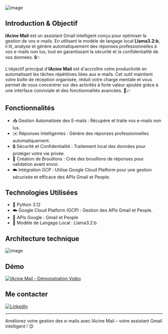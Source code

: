 ![image](https://github.com/user-attachments/assets/8a59cee9-495e-490d-afc5-1e0046cd3790)


## Introduction & Objectif

**IAcine Mail** est un assistant Gmail intelligent conçu pour optimiser la gestion de vos e-mails. En utilisant le modèle de langage local **Llama3.2:b**, il lit, analyse et génère automatiquement des réponses professionnelles à vos e-mails non lus, tout en garantissant la sécurité et la confidentialité de vos données. 🔒✨

L'objectif principal d'**IAcine Mail** est d'accroître votre productivité en automatisant les tâches répétitives liées aux e-mails. Cet outil maintient votre boîte de réception organisée, réduit votre charge mentale et vous permet de vous concentrer sur des activités à forte valeur ajoutée grâce à une interface conviviale et des fonctionnalités avancées. 🚀📈


## Fonctionnalités

- 📥 Gestion Automatisée des E-mails : Récupère et traite vos e-mails non lus.
- ✉️ Réponses Intelligentes : Génère des réponses professionnelles automatiquement.
- 🔒 Sécurité et Confidentialité : Traitement local des données pour protéger votre vie privée.
- 📝 Création de Brouillons : Crée des brouillons de réponses pour validation avant envoi.
- ☁️ Intégration GCP : Utilise Google Cloud Platform pour une gestion sécurisée et efficace des APIs Gmail et People.

## Technologies Utilisées

- 🐍 Python 3.12
- ☁️ Google Cloud Platform (GCP) : Gestion des APIs Gmail et People.
- 🔗 APIs Google : Gmail et People
- 🧠 Modèle de Langage Local : Llama3.2:b


## Architecture technique
![image](https://github.com/user-attachments/assets/28ab41df-26c1-442d-8df7-e16722383842)



## Démo

<a href="https://www.youtube.com/watch?v=AQH3z2Ee73g" target="_blank">
  <img src="https://img.youtube.com/vi/AQH3z2Ee73g/maxresdefault.jpg" alt="IAcine Mail - Démonstration Vidéo" style="max-width:100%; height:auto;">
</a>


## Me contacter

[![LinkedIn](https://img.shields.io/badge/LinkedIn-%230077B5.svg?style=for-the-badge&logo=linkedin&logoColor=white)](https://www.linkedin.com/in/yacine-mekideche/)

---------------------------------------------------------------------
Améliorez votre gestion des e-mails avec IAcine Mail – votre assistant Gmail intelligent ! 😊
